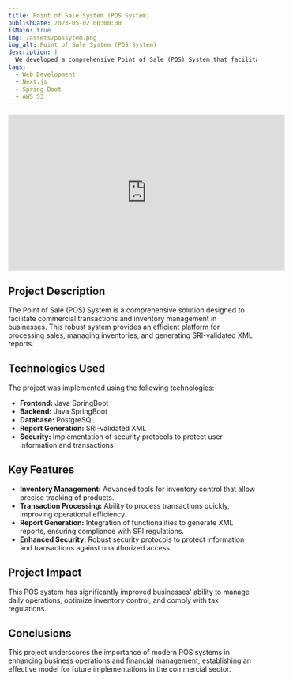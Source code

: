 ```yaml
---
title: Point of Sale System (POS System) 
publishDate: 2023-05-02 00:00:00
isMain: true
img: /assets/possytem.png
img_alt: Point of Sale System (POS System)
description: |
  We developed a comprehensive Point of Sale (POS) System that facilitates commercial transactions and inventory management. This system provides advanced tools for inventory control, transaction processing, and SRI-validated XML report generation.
tags:
  - Web Development
  - Next.js
  - Spring Boot
  - AWS S3
---
```


<iframe width="560" height="315" src="https://www.youtube.com/embed/BqeJK45yrGA?si=L1_15hNxnDjnX8TO" title="YouTube video player" frameborder="0" allow="accelerometer; autoplay; clipboard-write; encrypted-media; gyroscope; picture-in-picture; web-share" referrerpolicy="strict-origin-when-cross-origin" allowfullscreen></iframe>

## Project Description
The Point of Sale (POS) System is a comprehensive solution designed to facilitate commercial transactions and inventory management in businesses. This robust system provides an efficient platform for processing sales, managing inventories, and generating SRI-validated XML reports.

## Technologies Used
The project was implemented using the following technologies:
- **Frontend:** Java SpringBoot
- **Backend:** Java SpringBoot
- **Database:** PostgreSQL
- **Report Generation:** SRI-validated XML
- **Security:** Implementation of security protocols to protect user information and transactions

## Key Features
- **Inventory Management:** Advanced tools for inventory control that allow precise tracking of products.
- **Transaction Processing:** Ability to process transactions quickly, improving operational efficiency.
- **Report Generation:** Integration of functionalities to generate XML reports, ensuring compliance with SRI regulations.
- **Enhanced Security:** Robust security protocols to protect information and transactions against unauthorized access.

## Project Impact
This POS system has significantly improved businesses' ability to manage daily operations, optimize inventory control, and comply with tax regulations.

## Conclusions
This project underscores the importance of modern POS systems in enhancing business operations and financial management, establishing an effective model for future implementations in the commercial sector.


